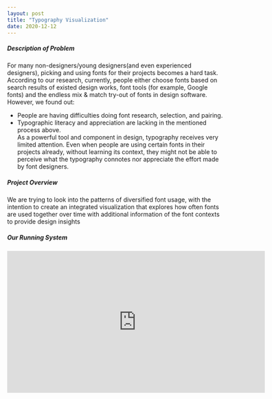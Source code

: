 ```yaml
---
layout: post
title: "Typography Visualization"
date: 2020-12-12
---
```

##### Description of Problem
For many non-designers/young designers(and even experienced designers), picking and using
fonts for their projects becomes a hard task. According to our research, currently, people either
choose fonts based on search results of existed design works, font tools (for example, Google
fonts) and the endless mix & match try-out of fonts in design software. However, we found out:
* People are having difficulties doing font research, selection, and pairing.
* Typographic literacy and appreciation are lacking in the mentioned process above.  
As a powerful tool and component in design, typography receives very limited attention. Even when
people are using certain fonts in their projects already, without learning its context, they might
not be able to perceive what the typography connotes nor appreciate the effort made by font
designers.

##### Project Overview  
We are trying to look into the patterns of diversified font usage, with the intention to create an integrated visualization that explores how often fonts are used together over time with additional information of the font contexts to provide design insights

##### Our Running System
<iframe height=330 width=600 src="https://player.vimeo.com/video/486148555"  frameborder="0" allow="autoplay; fullscreen" allowfullscreen></iframe>


